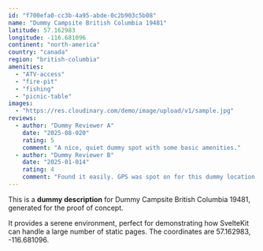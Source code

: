 ```yaml
---
id: "f700efa0-cc3b-4a95-abde-0c2b903c5b08"
name: "Dummy Campsite British Columbia 19481"
latitude: 57.162983
longitude: -116.681096
continent: "north-america"
country: "canada"
region: "british-columbia"
amenities:
  - "ATV-access"
  - "fire-pit"
  - "fishing"
  - "picnic-table"
images:
  - "https://res.cloudinary.com/demo/image/upload/v1/sample.jpg"
reviews:
  - author: "Dummy Reviewer A"
    date: "2025-08-020"
    rating: 5
    comment: "A nice, quiet dummy spot with some basic amenities."
  - author: "Dummy Reviewer B"
    date: "2025-01-014"
    rating: 4
    comment: "Found it easily. GPS was spot on for this dummy location."
---
```


This is a **dummy description** for Dummy Campsite British Columbia 19481, generated for the proof of concept.

It provides a serene environment, perfect for demonstrating how SvelteKit can handle a large number of static pages. The coordinates are 57.162983, -116.681096.
